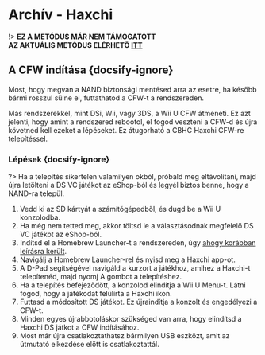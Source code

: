 # Archív - Haxchi

!> **EZ A METÓDUS MÁR NEM TÁMOGATOTT**  
**AZ AKTUÁLIS METÓDUS ELÉRHETŐ [ITT](../../introduction)**

## A CFW indítása {docsify-ignore}

Most, hogy megvan a NAND biztonsági mentésed arra az esetre, ha később bármi rosszul sülne el, futtathatod a CFW-t a rendszereden.

Más rendszerekkel, mint DSi, Wii, vagy 3DS, a Wii U CFW átmeneti. Ez azt jelenti, hogy amint a rendszered rebootol, el fogod veszteni a CFW-d és újra követned kell ezeket a lépéseket. Ez átugorható a CBHC Haxchi CFW-re telepítéssel.

### Lépések {docsify-ignore}

?> Ha a telepítés sikertelen valamilyen okból, próbáld meg eltávolítani, majd újra letölteni a DS VC játékot az eShop-ból és legyél biztos benne, hogy a NAND-ra települ.

1. Vedd ki az SD kártyát a számítógépedből, és dugd be a Wii U konzolodba.
1. Ha még nem tetted meg, akkor töltsd le a választásodnak megfelelő DS VC játékot az eShop-ból.
1. Indítsd el a Homebrew Launcher-t a rendszereden, úgy [ahogy korábban leírásra került](browser-exploit).
1. Navigálj a Homebrew Launcher-rel és nyisd meg a Haxchi app-ot.
1. A D-Pad segítségével navigáld a kurzort a játékhoz, amihez a Haxchi-t telepítenéd, majd nyomj A gombot a telepítéshez.
1. Ha a telepítés befejeződött, a konzolod elindítja a Wii U Menu-t. Látni fogod, hogy a játékodat felülírta a Haxchi ikon.
1. Futtasd a módosított DS játékot. Ez újraindítja a konzolt és engedélyezi a CFW-t.
1. Minden egyes újrabbotoláskor szükséged van arra, hogy elindítsd a Haxchi DS játkot a CFW indításához.
1. Most már újra csatlakoztathatsz bármilyen USB eszközt, amit az útmutató elkezdése előtt is csatlakoztattál.